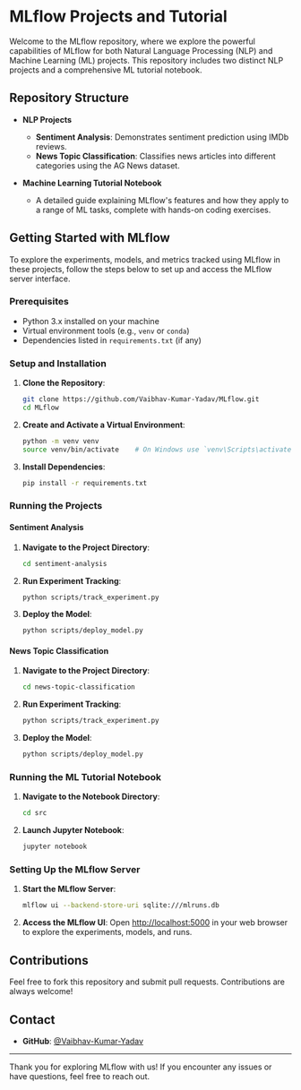 
# MLflow Projects and Tutorial

Welcome to the MLflow repository, where we explore the powerful capabilities of MLflow for both Natural Language Processing (NLP) and Machine Learning (ML) projects. This repository includes two distinct NLP projects and a comprehensive ML tutorial notebook. 

## Repository Structure

- **NLP Projects**
  - **Sentiment Analysis**: Demonstrates sentiment prediction using IMDb reviews.
  - **News Topic Classification**: Classifies news articles into different categories using the AG News dataset.

- **Machine Learning Tutorial Notebook**
  - A detailed guide explaining MLflow's features and how they apply to a range of ML tasks, complete with hands-on coding exercises.

## Getting Started with MLflow

To explore the experiments, models, and metrics tracked using MLflow in these projects, follow the steps below to set up and access the MLflow server interface.

### Prerequisites

- Python 3.x installed on your machine
- Virtual environment tools (e.g., `venv` or `conda`)
- Dependencies listed in `requirements.txt` (if any)

### Setup and Installation

1. **Clone the Repository**:
   ```bash
   git clone https://github.com/Vaibhav-Kumar-Yadav/MLflow.git
   cd MLflow
   ```

2. **Create and Activate a Virtual Environment**:
   ```bash
   python -m venv venv
   source venv/bin/activate    # On Windows use `venv\Scripts\activate`
   ```

3. **Install Dependencies**:
   ```bash
   pip install -r requirements.txt
   ```

### Running the Projects

#### Sentiment Analysis

1. **Navigate to the Project Directory**:
   ```bash
   cd sentiment-analysis
   ```

2. **Run Experiment Tracking**:
   ```bash
   python scripts/track_experiment.py
   ```

3. **Deploy the Model**:
   ```bash
   python scripts/deploy_model.py
   ```

#### News Topic Classification

1. **Navigate to the Project Directory**:
   ```bash
   cd news-topic-classification
   ```

2. **Run Experiment Tracking**:
   ```bash
   python scripts/track_experiment.py
   ```

3. **Deploy the Model**:
   ```bash
   python scripts/deploy_model.py
   ```

### Running the ML Tutorial Notebook

1. **Navigate to the Notebook Directory**:
   ```bash
   cd src
   ```

2. **Launch Jupyter Notebook**:
   ```bash
   jupyter notebook
   ```

### Setting Up the MLflow Server

1. **Start the MLflow Server**:
   ```bash
   mlflow ui --backend-store-uri sqlite:///mlruns.db
   ```

2. **Access the MLflow UI**: Open [http://localhost:5000](http://localhost:5000) in your web browser to explore the experiments, models, and runs.

## Contributions

Feel free to fork this repository and submit pull requests. Contributions are always welcome!


## Contact

- **GitHub**: [@Vaibhav-Kumar-Yadav](https://github.com/Vaibhav-Kumar-Yadav)

---

Thank you for exploring MLflow with us! If you encounter any issues or have questions, feel free to reach out.
```

